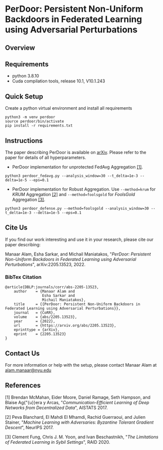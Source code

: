 # PerDoor: Persistent Non-Uniform Backdoors in Federated Learning using Adversarial Perturbations

## Overview

## Requirements
- python 3.8.10
- Cuda compilation tools, release 10.1, V10.1.243

## Quick Setup
Create a python virtual environment and install all requirements
```
python3 -m venv perdoor
source perdoor/bin/activate
pip install -r requirements.txt
```
## Instructions
The paper describing PerDoor is available on [arXiv](https://arxiv.org/abs/2205.13523). Please refer to the paper for details of all hyperparameters.

* PerDoor implementation for unprotected FedAvg Aggregation [[1]](#1).
```
python3 perdoor_fedavg.py --analysis_window=30 --t_delta=1e-3 --delta=1e-5 --eps=0.1
```

* PerDoor implementation for Robust Aggregation. Use `--method=krum` for _KRUM_ Aggregation [[2]](#2) and `--method=foolsgold` for _FoolsGold_ Aggregation [[3]](#3).
```
python3 perdoor_defense.py --method=foolsgold --analysis_window=30 --t_delta=1e-3 --delta=1e-5 --eps=0.1
```

## Cite Us
If you find our work interesting and use it in your research, please cite our paper describing:

Manaar Alam, Esha Sarkar, and Michail Maniatakos, "_PerDoor: Persistent Non-Uniform Backdoors in Federated Learning using Adversarial Perturbations_", arXiv:2205.13523, 2022.

### BibTex Citation
```
@article{DBLP:journals/corr/abs-2205-13523,
    author    = {Manaar Alam and
                 Esha Sarkar and
                 Michail Maniatakos},
    title     = {{PerDoor: Persistent Non-Uniform Backdoors in Federated Learning using Adversarial Perturbations}},
    journal   = {CoRR},
    volume    = {abs/2205.13523},
    year      = {2022},
    url       = {https://arxiv.org/abs/2205.13523},
    eprinttype = {arXiv},
    eprint    = {2205.13523}
}
```
## Contact Us
For more information or help with the setup, please contact Manaar Alam at alam.manaar@nyu.edu

## References
<a id="1">[1]</a> 
Brendan McMahan, Eider Moore, Daniel Ramage, Seth Hampson, and Blaise Ag{\"{u}}era y Arcas, "_Communication-Efficient Learning of Deep Networks from Decentralized Data_", AISTATS 2017.

<a id="2">[2]</a> 
Peva Blanchard, El Mahdi El Mhamdi, Rachid Guerraoui, and Julien Stainer, "_Machine Learning with Adversaries: Byzantine Tolerant Gradient Descent_", NeurIPS 2017.

<a id="3">[3]</a> 
Clement Fung, Chris J. M. Yoon, and Ivan Beschastnikh, "_The Limitations of Federated Learning in Sybil Settings_", RAID 2020.
